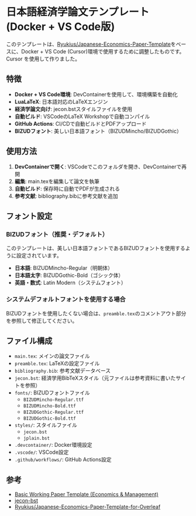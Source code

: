 # 日本語経済学論文テンプレート (Docker + VS Code版)

このテンプレートは、[Ryukius/Japanese-Economics-Paper-Template](https://github.com/Ryukius/Japanese-Economics-Paper-Template)をベースに、Docker + VS Code (Cursor)環境で使用するために調整したものです。
Cursor を使用して作りました。

## 特徴

- **Docker + VS Code環境**: DevContainerを使用して、環境構築を自動化
- **LuaLaTeX**: 日本語対応のLaTeXエンジン
- **経済学論文向け**: jecon.bstスタイルファイルを使用
- **自動ビルド**: VSCodeのLaTeX Workshopで自動コンパイル
- **GitHub Actions**: CI/CDで自動ビルドとPDFアップロード
- **BIZUDフォント**: 美しい日本語フォント（BIZUDMincho/BIZUDGothic）

## 使用方法

1. **DevContainerで開く**: VSCodeでこのフォルダを開き、DevContainerで再開
2. **編集**: main.texを編集して論文を執筆
3. **自動ビルド**: 保存時に自動でPDFが生成される
4. **参考文献**: bibliography.bibに参考文献を追加

## フォント設定

### BIZUDフォント（推奨・デフォルト）
このテンプレートは、美しい日本語フォントであるBIZUDフォントを使用するように設定されています。
- **日本語**: BIZUDMincho-Regular（明朝体）
- **日本語太字**: BIZUDGothic-Bold（ゴシック体）
- **英語・数式**: Latin Modern（システムフォント）

### システムデフォルトフォントを使用する場合
BIZUDフォントを使用したくない場合は、`preamble.tex`のコメントアウト部分を参照して修正してください。

## ファイル構成

- `main.tex`: メインの論文ファイル
- `preamble.tex`: LaTeXの設定ファイル
- `bibliography.bib`: 参考文献データベース
- `jecon.bst`: 経済学用BibTeXスタイル（元ファイルは参考資料に書いたサイトを参照）
- `fonts/`: BIZUDフォントファイル
  - `BIZUDMincho-Regular.ttf`
  - `BIZUDMincho-Bold.ttf`
  - `BIZUDGothic-Regular.ttf`
  - `BIZUDGothic-Bold.ttf`
- `styles/`: スタイルファイル
  - `jecon.bst`
  - `jplain.bst`
- `.devcontainer/`: Docker環境設定
- `.vscode/`: VSCode設定
- `.github/workflows/`: GitHub Actions設定

## 参考

- [Basic Working Paper Template (Economics & Management)](https://ja.overleaf.com/latex/templates/basic-working-paper-template-economics-and-management/bwpmkcbynmzj)
- [jecon-bst](https://github.com/ShiroTakeda/jecon-bst)
- [Ryukius/Japanese-Economics-Paper-Template-for-Overleaf](https://github.com/Ryukius/Japanese-Economics-Paper-Template-for-Overleaf)
